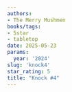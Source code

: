 ```yaml
---
authors:
- The Merry Mushmen
books/tags:
- 5star
- tabletop
date: 2025-05-23
params:
  year: '2024'
slug: 'knock4'
star_rating: 5
title: "Knock #4"
---
```


<!--more-->